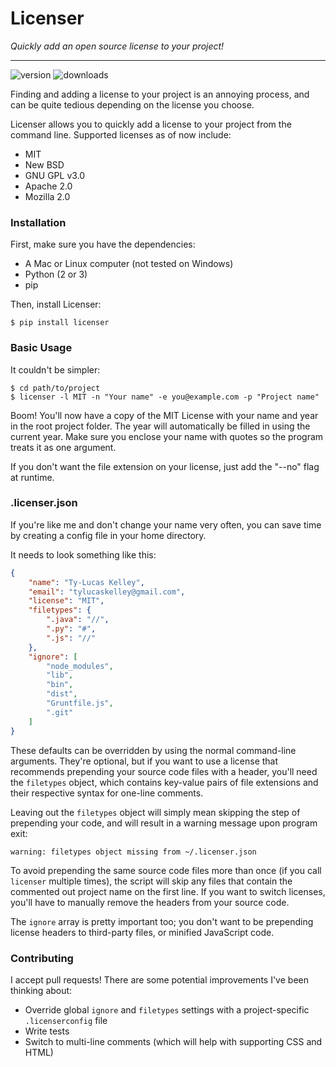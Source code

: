 # Licenser

*Quickly add an open source license to your project!*

---

![version](https://pypip.in/version/licenser/badge.svg)
![downloads](https://pypip.in/download/licenser/badge.svg)

Finding and adding a license to your project is an annoying process,
and can be quite tedious depending on the license you choose.

Licenser allows you to quickly add a license to your project from
the command line. Supported licenses as of now include:

* MIT
* New BSD
* GNU GPL v3.0
* Apache 2.0
* Mozilla 2.0

### Installation

First, make sure you have the dependencies:

* A Mac or Linux computer (not tested on Windows)
* Python (2 or 3)
* pip

Then, install Licenser:

    $ pip install licenser

### Basic Usage

It couldn't be simpler:

    $ cd path/to/project
    $ licenser -l MIT -n "Your name" -e you@example.com -p "Project name"

Boom! You'll now have a copy of the MIT License with your name and year in the root project folder.
The year will automatically be filled in using the current year. Make sure you enclose your name
with quotes so the program treats it as one argument.

If you don't want the file extension on your license, just add the "--no" flag at runtime.

### .licenser.json

If you're like me and don't change your name very often, you can save time by creating
a config file in your home directory.

It needs to look something like this:

```json
{
    "name": "Ty-Lucas Kelley",
    "email": "tylucaskelley@gmail.com",
    "license": "MIT",
    "filetypes": {
        ".java": "//",
        ".py": "#",
        ".js": "//"
    },
    "ignore": [
        "node_modules",
        "lib",
        "bin",
        "dist",
        "Gruntfile.js",
        ".git"
    ]
}
```

These defaults can be overridden by using the normal command-line arguments. They're optional,
but if you want to use a license that recommends prepending your source code files with a header,
you'll need the `filetypes` object, which contains key-value pairs of file extensions and their
respective syntax for one-line comments.

Leaving out the `filetypes` object will simply mean skipping the step of prepending your code,
and will result in a warning message upon program exit:

    warning: filetypes object missing from ~/.licenser.json

To avoid prepending the same source code files more than once (if you call `licenser` multiple times),
the script will skip any files that contain the commented out project name on the first line. If you
want to switch licenses, you'll have to manually remove the headers from your source code.

The `ignore` array is pretty important too; you don't want to be prepending license headers to
third-party files, or minified JavaScript code.

### Contributing

I accept pull requests! There are some potential improvements I've been thinking about:

* Override global `ignore` and `filetypes` settings with a project-specific `.licenserconfig` file
* Write tests
* Switch to multi-line comments (which will help with supporting CSS and HTML)
